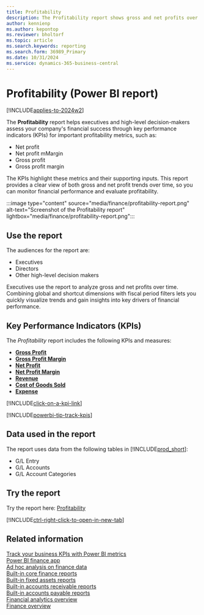 ```yaml
---
title: Profitability
description: The Profitability report shows gross and net profits over time.
author: kennienp
ms.author: kepontop
ms.reviewer: bholtorf
ms.topic: article
ms.search.keywords: reporting
ms.search.form: 36989_Primary
ms.date: 10/31/2024
ms.service: dynamics-365-business-central
---
```


# Profitability (Power BI report)

[!INCLUDE[applies-to-2024w2](includes/applies-to-2024w2.md)]

The **Profitability** report helps executives and high-level decision-makers assess your company's financial success through key performance indicators (KPIs) for important profitability metrics, such as:

- Net profit
- Net profit mMargin
- Gross profit
- Gross profit margin

The KPIs highlight these metrics and their supporting inputs. This report provides a clear view of both gross and net profit trends over time, so you can monitor financial performance and evaluate profitability.

:::image type="content" source="media/finance/profitability-report.png" alt-text="Screenshot of the Profitability report" lightbox="media/finance/profitability-report.png":::

## Use the report

The audiences for the report are:

- Executives
- Directors
- Other high-level decision makers

Executives use the report to analyze gross and net profits over time. Combining global and shortcut dimensions with fiscal period filters lets you quickly visualize trends and gain insights into key drivers of financial performance.

## Key Performance Indicators (KPIs)

The *Profitability* report includes the following KPIs and measures: 

- [**Gross Profit**](finance-powerbi-kpis.md#gross-profit)
- [**Gross Profit Margin**](finance-powerbi-kpis.md#gross-profit-margin)
- [**Net Profit**](finance-powerbi-kpis.md#net-profit)
- [**Net Profit Margin**](finance-powerbi-kpis.md#net-profit-margin)
- [**Revenue**](finance-powerbi-kpis.md#revenue)
- [**Cost of Goods Sold**](finance-powerbi-kpis.md#cost-of-goods-sold)
- [**Expense**](finance-powerbi-kpis.md#expense)

[!INCLUDE[click-on-a-kpi-link](includes/click-on-a-kpi-link.md)] 

[!INCLUDE[powerbi-tip-track-kpis](includes/powerbi-tip-track-kpis.md)]

## Data used in the report

The report uses data from the following tables in [!INCLUDE[prod_short](includes/prod_short.md)]:

- G/L Entry
- G/L Accounts
- G/L Account Categories

## Try the report

Try the report here: [Profitability](https://businesscentral.dynamics.com?page=36989)

[!INCLUDE[ctrl-right-click-to-open-in-new-tab](includes/ctrl-right-click-to-open-in-new-tab.md)]

## Related information

[Track your business KPIs with Power BI metrics](track-kpis-with-power-bi-metrics.md)  
[Power BI finance app](finance-powerbi-app.md)  
[Ad hoc analysis on finance data](ad-hoc-analysis-finance.md)  
[Built-in core finance reports](finance-reports.md)  
[Built-in fixed assets reports](fa-reports.md)  
[Built-in accounts receivable reports](receivables-reports.md)  
[Built-in accounts payable reports](payables-reports.md)  
[Financial analytics overview](bi.md)  
[Finance overview](finance.md)
